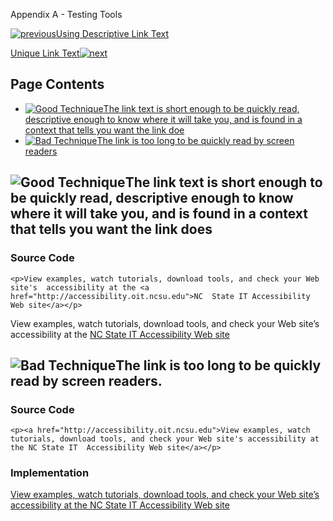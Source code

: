 Appendix A - Testing Tools

[![previous](images/left-arrow.png)Using Descriptive Link Text](http://accessibility.oit.ncsu.edu/training/accessibility-handbook/link-text-descriptive-target.html)

[Unique Link Text![next](images/right-arrow.png)](http://accessibility.oit.ncsu.edu/training/accessibility-handbook/link-text-unique.html)

Page Contents
-------------

-   [![Good Technique](images/checkmark-small.png "Good Technique")The link text is short enough to be quickly read, descriptive enough to know where it will take you, and is found in a context that tells you want the link doe](#1)
-   [![Bad Technique](images/x-small.png "Bad Technique")The link is too long to be quickly read by screen readers](#2)

![Good Technique](images/checkmark-small.png "Good Technique")The link text is short enough to be quickly read, descriptive enough to know where it will take you, and is found in a context that tells you want the link does
------------------------------------------------------------------------------------------------------------------------------------------------------------------------------------------------------------------------------

### Source Code

~~~~ {.code}
<p>View examples, watch tutorials, download tools, and check your Web site's  accessibility at the <a href="http://accessibility.oit.ncsu.edu">NC  State IT Accessibility Web site</a></p>
~~~~

View examples, watch tutorials, download tools, and check your Web site’s accessibility at the [NC State IT Accessibility Web site](http://accessibility.oit.ncsu.edu)

![Bad Technique](images/x-small.png "Bad Technique")The link is too long to be quickly read by screen readers.
--------------------------------------------------------------------------------------------------------------

### Source Code

~~~~ {.code}
<p><a href="http://accessibility.oit.ncsu.edu">View examples, watch tutorials, download tools, and check your Web site's accessibility at the NC State IT  Accessibility Web site</a></p>
~~~~

### Implementation

[View examples, watch tutorials, download tools, and check your Web site’s accessibility at the NC State IT Accessibility Web site](http://accessibility.oit.ncsu.edu)
